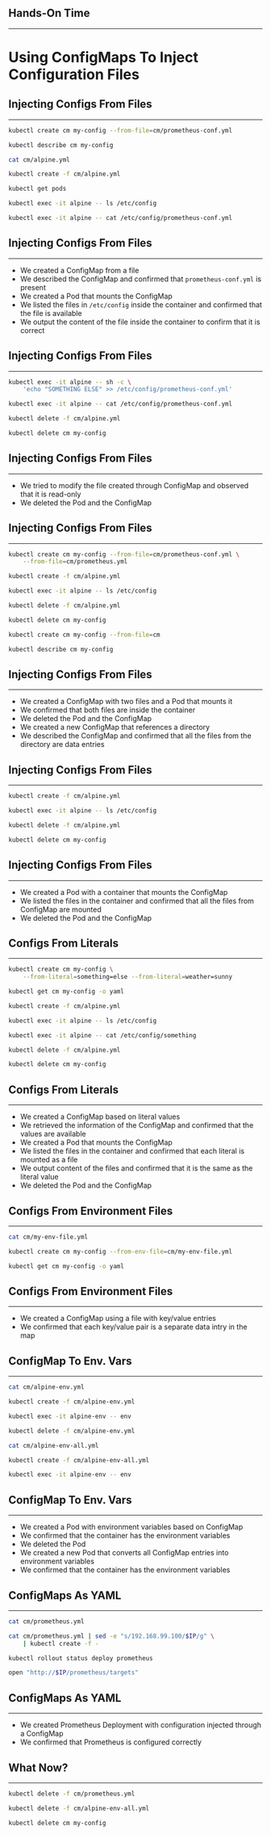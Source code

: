 ## Hands-On Time

---

# Using ConfigMaps To Inject Configuration Files


## Injecting Configs From Files

---

```bash
kubectl create cm my-config --from-file=cm/prometheus-conf.yml

kubectl describe cm my-config

cat cm/alpine.yml

kubectl create -f cm/alpine.yml

kubectl get pods

kubectl exec -it alpine -- ls /etc/config

kubectl exec -it alpine -- cat /etc/config/prometheus-conf.yml
```


## Injecting Configs From Files

---

* We created a ConfigMap from a file
* We described the ConfigMap and confirmed that `prometheus-conf.yml` is present
* We created a Pod that mounts the ConfigMap
* We listed the files in `/etc/config` inside the container and confirmed that the file is available
* We output the content of the file inside the container to confirm that it is correct


## Injecting Configs From Files

---

```bash
kubectl exec -it alpine -- sh -c \
    'echo "SOMETHING ELSE" >> /etc/config/prometheus-conf.yml'

kubectl exec -it alpine -- cat /etc/config/prometheus-conf.yml

kubectl delete -f cm/alpine.yml

kubectl delete cm my-config
```


## Injecting Configs From Files

---

* We tried to modify the file created through ConfigMap and observed that it is read-only
* We deleted the Pod and the ConfigMap


## Injecting Configs From Files

---

```bash
kubectl create cm my-config --from-file=cm/prometheus-conf.yml \
    --from-file=cm/prometheus.yml

kubectl create -f cm/alpine.yml

kubectl exec -it alpine -- ls /etc/config

kubectl delete -f cm/alpine.yml

kubectl delete cm my-config

kubectl create cm my-config --from-file=cm

kubectl describe cm my-config
```


## Injecting Configs From Files

---

* We created a ConfigMap with two files and a Pod that mounts it
* We confirmed that both files are inside the container
* We deleted the Pod and the ConfigMap
* We created a new ConfigMap that references a directory
* We described the ConfigMap and confirmed that all the files from the directory are data entries


## Injecting Configs From Files

---

```bash
kubectl create -f cm/alpine.yml

kubectl exec -it alpine -- ls /etc/config

kubectl delete -f cm/alpine.yml

kubectl delete cm my-config
```


## Injecting Configs From Files

---

* We created a Pod with a container that mounts the ConfigMap
* We listed the files in the container and confirmed that all the files from ConfigMap are mounted
* We deleted the Pod and the ConfigMap


## Configs From Literals

---

```bash
kubectl create cm my-config \
    --from-literal=something=else --from-literal=weather=sunny

kubectl get cm my-config -o yaml

kubectl create -f cm/alpine.yml

kubectl exec -it alpine -- ls /etc/config

kubectl exec -it alpine -- cat /etc/config/something

kubectl delete -f cm/alpine.yml

kubectl delete cm my-config
```


## Configs From Literals

---

* We created a ConfigMap based on literal values
* We retrieved the information of the ConfigMap and confirmed that the values are available
* We created a Pod that mounts the ConfigMap
* We listed the files in the container and confirmed that each literal is mounted as a file
* We output content of the files and confirmed that it is the same as the literal value
* We deleted the Pod and the ConfigMap


## Configs From Environment Files

---

```bash
cat cm/my-env-file.yml

kubectl create cm my-config --from-env-file=cm/my-env-file.yml

kubectl get cm my-config -o yaml
```


## Configs From Environment Files

---

* We created a ConfigMap using a file with key/value entries
* We confirmed that each key/value pair is a separate data intry in the map


## ConfigMap To Env. Vars

---

```bash
cat cm/alpine-env.yml

kubectl create -f cm/alpine-env.yml

kubectl exec -it alpine-env -- env

kubectl delete -f cm/alpine-env.yml

cat cm/alpine-env-all.yml

kubectl create -f cm/alpine-env-all.yml

kubectl exec -it alpine-env -- env
```


## ConfigMap To Env. Vars

---

* We created a Pod with environment variables based on ConfigMap
* We confirmed that the container has the environment variables
* We deleted the Pod
* We created a new Pod that converts all ConfigMap entries into environment variables
* We confirmed that the container has the environment variables


## ConfigMaps As YAML

---

```bash
cat cm/prometheus.yml

cat cm/prometheus.yml | sed -e "s/192.168.99.100/$IP/g" \
    | kubectl create -f -

kubectl rollout status deploy prometheus

open "http://$IP/prometheus/targets"
```


## ConfigMaps As YAML

---

* We created Prometheus Deployment with configuration injected through a ConfigMap
* We confirmed that Prometheus is configured correctly


<!-- .slide: data-background="img/cm-components.png" data-background-size="contain" -->


## What Now?

---

```bash
kubectl delete -f cm/prometheus.yml

kubectl delete -f cm/alpine-env-all.yml

kubectl delete cm my-config
```
